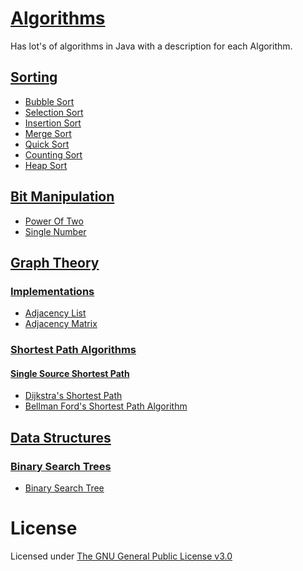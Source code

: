 # [Algorithms](https://github.com/nishantc1527/Algorithms/tree/master/Algorithms)
Has lot's of algorithms in Java with a description for each Algorithm.
## [Sorting](https://github.com/nishantc1527/Algorithms/tree/master/Algorithms/Sorting)

 - [Bubble Sort](https://github.com/nishantc1527/Algorithms/tree/master/Algorithms/Sorting/BubbleSort)
 - [Selection Sort](https://github.com/nishantc1527/Algorithms/tree/master/Algorithms/Sorting/SelectionSort)
 - [Insertion Sort](https://github.com/nishantc1527/Algorithms/tree/master/Algorithms/Sorting/InsertionSort)
 - [Merge Sort](https://github.com/nishantc1527/Algorithms/tree/master/Algorithms/Sorting/MergeSort)
 - [Quick Sort](https://github.com/nishantc1527/Algorithms/tree/master/Algorithms/Sorting/QuickSort)
 - [Counting Sort](https://github.com/nishantc1527/Algorithms/tree/master/Algorithms/Sorting/CountingSort)
 - [Heap Sort](https://github.com/nishantc1527/Algorithms/tree/master/Algorithms/Sorting/HeapSort)
## [Bit Manipulation](https://github.com/nishantc1527/Algorithms/tree/master/Algorithms/BitManipulation)
 - [Power Of Two](https://github.com/nishantc1527/Algorithms/tree/master/Algorithms/BitManipulation/PowerOfTwo)
 - [Single Number](https://github.com/nishantc1527/Algorithms/tree/master/Algorithms/BitManipulation/SingleNumber)
## [Graph Theory](https://github.com/nishantc1527/Algorithms/tree/master/Algorithms/GraphTheory)

 ### [Implementations](https://github.com/nishantc1527/Algorithms/tree/master/Algorithms/GraphTheory/Implementations)
 
 - [Adjacency List](https://github.com/nishantc1527/Algorithms/tree/master/Algorithms/GraphTheory/Implementations/AdjacencyList)
 - [Adjacency Matrix](https://github.com/nishantc1527/Algorithms/tree/master/Algorithms/GraphTheory/Implementations/AdjacencyMatrix)
 
 ### [Shortest Path Algorithms](https://github.com/nishantc1527/Algorithms/tree/master/Algorithms/GraphTheory/ShortestPathAlgorithms)
 
  #### [Single Source Shortest Path](https://github.com/nishantc1527/Algorithms/tree/master/Algorithms/GraphTheory/ShortestPathAlgorithms/SingleSourceShortestPath)
  
  - [Dijkstra's Shortest Path](https://github.com/nishantc1527/Algorithms/tree/master/Algorithms/GraphTheory/ShortestPathAlgorithms/SingleSourceShortestPath/DijkstraShortestPath)
  - [Bellman Ford's Shortest Path Algorithm](https://github.com/nishantc1527/Algorithms/tree/master/Algorithms/GraphTheory/ShortestPathAlgorithms/SingleSourceShortestPath/BellmanFordShortestPath)

## [Data Structures](https://github.com/nishantc1527/Algorithms/tree/master/Algorithms/DataStructures)

 ### [Binary Search Trees](https://github.com/nishantc1527/Algorithms/tree/master/Algorithms/DataStructures)
 
 - [Binary Search Tree](https://github.com/nishantc1527/Algorithms/tree/master/Algorithms/DataStructures/BinarySearchTrees/BinarySearchTree)

# License
Licensed under [The GNU General Public License v3.0](https://www.gnu.org/licenses/gpl-3.0.en.html)